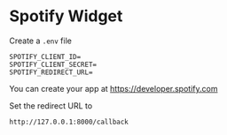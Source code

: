 # Spotify Widget

Create a `.env` file

```
SPOTIFY_CLIENT_ID=
SPOTIFY_CLIENT_SECRET=
SPOTIFY_REDIRECT_URL=
```

You can create your app at https://developer.spotify.com

Set the redirect URL to

```
http://127.0.0.1:8000/callback
```